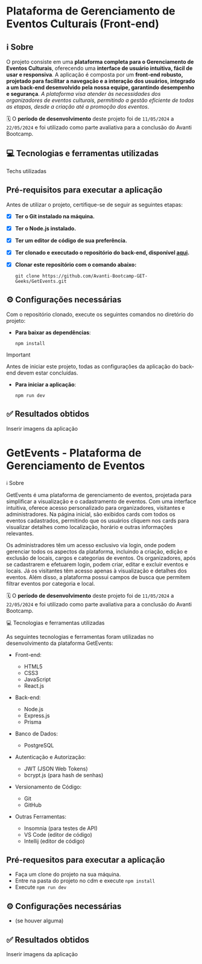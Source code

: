# Plataforma de Gerenciamento de Eventos Culturais (Front-end)

## ℹ️ Sobre

O projeto consiste em uma **plataforma completa para o Gerenciamento de Eventos Culturais**, oferecendo uma **interface de usuário intuitiva, fácil de usar e responsiva**. A aplicação é composta por um **front-end robusto, projetado para facilitar a navegação e a interação dos usuários, integrado a um back-end desenvolvido pela nossa equipe, garantindo desempenho e segurança**. *A plataforma visa atender às necessidades dos organizadores de eventos culturais, permitindo a gestão eficiente de todas as etapas, desde a criação até a promoção dos eventos*.

🗓️ O **período de desenvolvimento** deste projeto foi de `11/05/2024` a `22/05/2024` e foi utilizado como parte avaliativa para a conclusão do Avanti Bootcamp.


## 💻 Tecnologias e ferramentas utilizadas
Techs utilizadas

## Pré-requisitos para executar a aplicação

Antes de utilizar o projeto, certifique-se de seguir as seguintes etapas:

- [x] **Ter o Git instalado na máquina.**
- [x] **Ter o Node.js instalado.**
- [x] **Ter um editor de código de sua preferência.**
- [x] **Ter clonado e executado o repositório do back-end, disponível [aqui](https://github.com/Avanti-Bootcamp-GET-Geeks/back-end-plataforma-eventos-culturais).**
- [x] **Clonar este repositório com o comando abaixo:**

  ```shell
  git clone https://github.com/Avanti-Bootcamp-GET-Geeks/GetEvents.git
  ```

## ⚙️ Configurações necessárias

Com o repositório clonado, execute os seguintes comandos no diretório do projeto:

- **Para baixar as dependências**:

  ```shell
  npm install
  ```

>[!IMPORTANT]
>
> Antes de iniciar este projeto, todas as configurações da aplicação do back-end devem estar concluídas.

- **Para iniciar a aplicação**:

  ```shell
  npm run dev
  ```

## ✅ Resultados obtidos
Inserir imagens da aplicação




# GetEvents - Plataforma de Gerenciamento de Eventos
ℹ️ Sobre

GetEvents é uma plataforma de gerenciamento de eventos, projetada para simplificar a visualização e o cadastramento de eventos. Com uma interface intuitiva, oferece acesso personalizado para organizadores, visitantes e administradores. Na página inicial, são exibidos cards com todos os eventos cadastrados, permitindo que os usuários cliquem nos cards para visualizar detalhes como localização, horário e outras informações relevantes.

Os administradores têm um acesso exclusivo via login, onde podem gerenciar todos os aspectos da plataforma, incluindo a criação, edição e exclusão de locais, cargos e categorias de eventos. Os organizadores, após se cadastrarem e efetuarem login, podem criar, editar e excluir eventos e locais. Já os visitantes têm acesso apenas à visualização e detalhes dos eventos. Além disso, a plataforma possui campos de busca que permitem filtrar eventos por categoria e local.

🗓️ O **período de desenvolvimento** deste projeto foi de `11/05/2024` a `22/05/2024` e foi utilizado como parte avaliativa para a conclusão do Avanti Bootcamp.

💻 Tecnologias e ferramentas utilizadas

As seguintes tecnologias e ferramentas foram utilizadas no desenvolvimento da plataforma GetEvents:

- Front-end:
  - HTML5
  - CSS3
  - JavaScript
  - React.js

- Back-end:
  - Node.js
  - Express.js
  - Prisma

- Banco de Dados:
  - PostgreSQL

- Autenticação e Autorização:
  - JWT (JSON Web Tokens)
  - bcrypt.js (para hash de senhas)

- Versionamento de Código:
  - Git
  - GitHub

- Outras Ferramentas:
  - Insomnia (para testes de API)
  - VS Code (editor de código)
  - Intellij (editor de código)

## Pré-requesitos para executar a aplicação
- Faça um clone do projeto na sua máquina.
- Entre na pasta do projeto no cdm e execute `npm install`
- Execute `npm run dev`

## ⚙️ Configurações necessárias
- (se houver alguma)

## ✅ Resultados obtidos
Inserir imagens da aplicação

